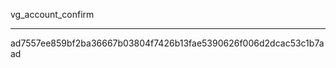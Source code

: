 vg_account_confirm
**********************************************************

ad7557ee859bf2ba36667b03804f7426b13fae5390626f006d2dcac53c1b7aad

